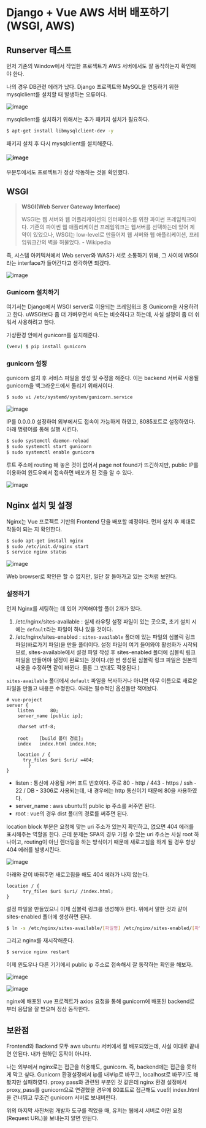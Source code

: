 

# Django + Vue AWS 서버 배포하기(WSGI, AWS)

## Runserver 테스트

먼저 기존의 Window에서 작업한 프로젝트가 AWS 서버에서도 잘 동작하는지 확인해야 한다.

나의 경우 DB관련 에러가 났다. Django 프로젝트와 MySQL을 연동하기 위한 mysqlclient를 설치할 때 발생하는 오류이다.

![image](https://user-images.githubusercontent.com/52814897/79877872-bd230000-8427-11ea-84f8-53e9a12a9b3e.png)

mysqlclient를 설치하기 위해서는 추가 패키지 설치가 필요하다.

```bash
$ apt-get install libmysqlclient-dev -y
```

패키지 설치 후 다시 mysqlclient를 설치해준다.

#### ![image](https://user-images.githubusercontent.com/52814897/79878022-e5aafa00-8427-11ea-9e80-80e9c9acb523.png)

우분투에서도 프로젝트가 정상 작동하는 것을 확인했다.

## WSGI 

> **WSGI(Web Server Gateway Interface)**
>
> WSGI는 웹 서버와 웹 어플리케이션의 인터페이스를 위한 파이썬 프레임워크이다. 기존의 파이썬 웹 애플리케이션 프레임워크는 웹서버를 선택하는데 있어 제약이 있었으나, WSGI는 low-level로 만들어져 웹 서버와 웹 애플리케이션, 프레임워크간의 벽을 허물었다. - Wikipedia

즉, 시스템 아키텍쳐에서 Web server와 WAS가 서로 소통하기 위해, 그 사이에 WSGI라는 interface가 들어간다고 생각하면 되겠다.

![image](https://user-images.githubusercontent.com/52814897/79706711-22c29f80-82f5-11ea-85d3-3beb3bb09987.png)

### Gunicorn 설치하기

여기서는 Django에서 WSGI server로 이용되는 프레임워크 중 Gunicorn을 사용하려고 한다. uWSGI보다 좀 더 가벼우면서 속도는 비슷하다고 하는데, 사실 설정이 좀 더 쉬워서 사용하려고 한다.

가상환경 안에서 gunicorn를 설치해준다.

```bash
(venv) $ pip install gunicorn
```

### gunicorn 설정

gunicorn 설치 후 서비스 파일을 생성 및 수정을 해준다. 이는 backend 서버로 사용될 gunicorn을 백그라운드에서 돌리기 위해서이다.

```bash
$ sudo vi /etc/systemd/system/gunicorn.service
```

![image](https://user-images.githubusercontent.com/52814897/79840507-f2602b80-83f0-11ea-9813-fae7eba94b05.png)

IP를 0.0.0.0 설정하여 외부에서도 접속이 가능하게 하였고, 8085포트로 설정하였다. 아래 명령어를 통해 실행 시킨다.

```bash
$ sudo systemctl daemon-reload
$ sudo systemctl start gunicorn
$ sudo systemctl enable gunicorn
```

루트 주소에 routing 해 놓은 것이 없어서 page not found가 뜨긴하지만, public IP를 이용하여 윈도우에서 접속하면 배포가 된 것을 알 수 있다. 

![image](https://user-images.githubusercontent.com/52814897/79877364-1a6a8180-8427-11ea-8056-7134bc93a813.png)

## Nginx 설치 및 설정

Nginx는 Vue 프로젝트 기반의 Frontend 단을 배포할 예정이다. 먼저 설치 후 제대로 작동이 되는 지 확인한다.

```bash
$ sudo apt-get install nginx
$ sudo /etc/init.d/nginx start
$ service nginx status
```

![image](https://user-images.githubusercontent.com/52814897/79878181-1c811000-8428-11ea-9f91-dc3d60ff323d.png)

Web browser로 확인은 할 수 없지만, 일단 잘 돌아가고 있는 것처럼 보인다.

### 설정하기

먼저 Nginx를 세팅하는 데 있어 기억해야할 폴더 2개가 있다.

1. /etc/nginx/sites-available : 실제 라우팅 설정 파일이 있는 곳으로, 초기 설치 시에는 `default`라는 파일이 하나 있을 것이다.
2. /etc/nginx/sites-enabled : `sites-available` 폴더에 있는 파일의 심볼릭 링크 파일(바로가기 파일)을 만들 폴더이다. 설정 파일이 여기 들어와야 활성화가 시작되므로, sites-available에서 설정 파일 작성 후 sites-enabled 폴더에 심볼릭 링크 파일을 만들어야 설정이 완료되는 것이다.(한 번 생성된 심볼릭 링크 파일은 원본의 내용을 수정하면 같이 바뀐다. 물론 그 반대도 적용된다.)

`sites-available` 폴더에서 `default` 파일을 복사하거나 아니면 아무 이름으로 새로운 파일을 만들고 내용은 수정한다. 아래는 필수적인 옵션들만 적어놨다.

```vim
# vue-project
server {
    listen      80;
    server_name [public ip];
    
    charset utf-8;
    
    root    [build 폴더 경로];
    index   index.html index.htm;

    location / {
      try_files $uri $uri/ =404; 
		}
}
```

- listen : 통신에 사용될 서버 포트 번호이다. 주로 80 - http / 443 - https / ssh - 22 / DB - 3306로 사용되는데, 내 경우에는 http 통신이기 때문에 80을 사용하였다.
- server_name : aws ubuntu의 public ip 주소를 써주면 된다.
- root : vue의 경우 dist 폴더의 경로를 써주면 된다.

location block 부분은 요청에 맞는 uri 주소가 있는지 확인하고, 없으면 404 에러를 표시해주는 역할을 한다. 근데 문제는 SPA의 경우 가질 수 있는 uri 주소는 사실 root 하나이고, routing이 아닌 렌더링을 하는 방식이기 때문에 새로고침을 하게 될 경우 항상 404 에러를 발생시킨다.

![image](https://user-images.githubusercontent.com/52814897/79759397-972f2a00-8359-11ea-985e-cbb21d0e4389.png)

아래와 같이 바꿔주면 새로고침을 해도 404 에러가 나지 않는다.

```vim
location / {
      try_files $uri $uri/ /index.html; 
}
```

설정 파일을 만들었으니 이제 심볼릭 링크를 생성해야 한다. 위에서 말한 것과 같이 sites-enabled 폴더에 생성하면 된다.

```bash
$ ln -s /etc/nginx/sites-available/[파일명] /etc/nginx/sites-enabled/[파일명]
```

그리고 nginx를 재시작해준다.

```bash
$ service nginx restart
```

이제 윈도우나 다른 기기에서 public ip 주소로 접속해서 잘 동작하는 확인을 해보자.

![image](https://user-images.githubusercontent.com/52814897/79761274-2b01f580-835c-11ea-97d5-fa85fe0bbe15.png)

![image](https://user-images.githubusercontent.com/52814897/79879198-57377800-8429-11ea-90fa-35b007de3cf0.png)

nginx에 배포된 vue 프로젝트가 axios 요청을 통해 gunicorn에 배포된 backend로 부터 응답을 잘 받으며 정상 동작한다.

## 보완점

Frontend와 Backend 모두 aws ubuntu 서버에서 잘 배포되었는데, 사실 이대로 끝내면 안된다. 내가 원하던 동작이 아니다.

나는 외부에서 nginx로는 접근을 허용해도, gunicorn. 즉, backend에는 접근을 못하게 막고 싶다. Gunicorn 환경설정에서 ip를 내부ip로 바꾸고, localhost로 바꾸기도 해봤지만 실패하였다. proxy pass와 관련된 부분인 것 같은데 nginx 환경 설정에서 proxy_pass를 gunicorn으로 연결했을 경우에 80포트로 접근해도 vue의 index.html을 건너뛰고 무조건 gunicorn 서버로 보내버린다.

위의 마지막 사진처럼 개발자 도구를 찍었을 때, 유저는 웹에서 서버로 어떤 요청(Request URL)을 보내는지 알면 안된다.